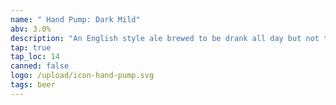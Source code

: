```yaml
---
name: " Hand Pump: Dark Mild"
abv: 3.0%
description: "An English style ale brewed to be drank all day but not to lack flavor. "
tap: true
tap_loc: 14
canned: false
logo: /upload/icon-hand-pump.svg
tags: beer
---
```

